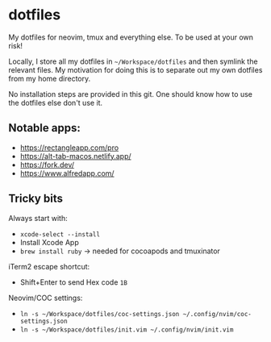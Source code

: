 dotfiles
========

My dotfiles for neovim, tmux and everything else.
To be used at your own risk!

Locally, I store all my dotfiles in `~/Workspace/dotfiles` and then symlink the relevant files. 
My motivation for doing this is to separate out my own dotfiles from my home directory.

No installation steps are provided in this git.
One should know how to use the dotfiles else don't use it.

## Notable apps:
- https://rectangleapp.com/pro
- https://alt-tab-macos.netlify.app/ 
- https://fork.dev/
- https://www.alfredapp.com/

## Tricky bits

Always start with:
- `xcode-select --install`
- Install Xcode App
- `brew install ruby` -> needed for cocoapods and tmuxinator

iTerm2 escape shortcut:
- Shift+Enter to send Hex code `1B`

Neovim/COC settings:
- `ln -s ~/Workspace/dotfiles/coc-settings.json ~/.config/nvim/coc-settings.json`
- `ln -s ~/Workspace/dotfiles/init.vim ~/.config/nvim/init.vim`
